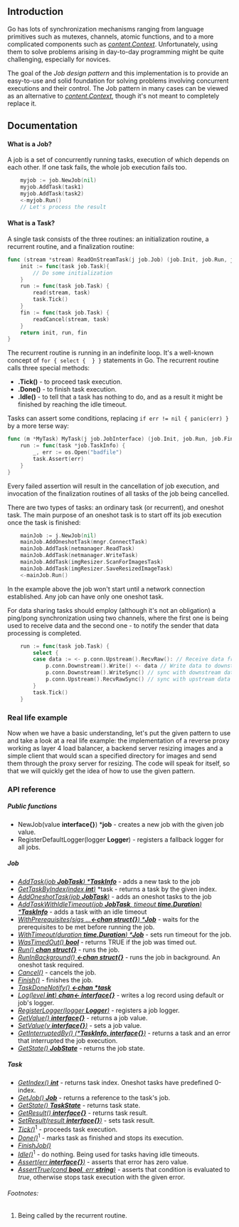 ## Introduction
Go has lots of synchronization mechanisms ranging from language primitives such as mutexes, channels, atomic functions,
and to a more complicated components such as [*content.Context*](https://golang.org/pkg/context/). Unfortunately,
using them to solve problems arising in day-to-day programming might be quite challenging, especially for novices.

The goal of the _Job design pattern_ and this implementation is to provide an easy-to-use and solid foundation
for solving problems involving concurrent executions and their control. The Job pattern in many cases can be viewed as
an alternative to [*content.Context*](https://golang.org/pkg/context/), though it's not meant to completely replace it.   

## Documentation

#### What is a Job?
A job is a set of concurrently running tasks, execution of which depends on each other. If one task fails, the whole job
execution fails too.
```go
    myjob := job.NewJob(nil)
    myjob.AddTask(task1)
    myjob.AddTask(task2)
    <-myjob.Run()
    // Let's process the result
```

#### What is a Task?
A single task consists of the three routines: an initialization routine, a recurrent routine, and a finalization routine:
```go
func (stream *stream) ReadOnStreamTask(j job.Job) (job.Init, job.Run, job.Finalize) {
    init := func(task job.Task){
        // Do some initialization
    }
    run := func(task job.Task) {
        read(stream, task)
        task.Tick()
    }
    fin := func(task job.Task) {
        readCancel(stream, task)
    }
    return init, run, fin
}
```
The recurrent routine is running in an indefinite loop. It's a well-known concept of `for { select {  } }` statements in
Go. The recurrent routine calls three special methods:
 * **.Tick()** - to proceed task execution.
 * **.Done()** - to finish task execution.
 * **.Idle()** - to tell that a task has nothing to do, and as a result it might be finished by reaching the idle timeout.

Tasks can assert some conditions, replacing `if err != nil { panic(err) }` by a more terse way:
```go
func (m *MyTask) MyTask(j job.JobInterface) (job.Init, job.Run, job.Finalize) {
    run := func(task *job.TaskInfo) {
        _, err := os.Open("badfile")
        task.Assert(err)
    }
}
```
Every failed assertion will result in the cancellation of job execution, and invocation of the finalization routines of all
tasks of the job being cancelled.

There are two types of tasks: an ordinary task (or recurrent), and oneshot task. The main purpose of an oneshot task is
to start off its job execution once the task is finished:
```go
    mainJob := j.NewJob(nil)
    mainJob.AddOneshotTask(mngr.ConnectTask)
    mainJob.AddTask(netmanager.ReadTask)
    mainJob.AddTask(netmanager.WriteTask)
    mainJob.AddTask(imgResizer.ScanForImagesTask)
    mainJob.AddTask(imgResizer.SaveResizedImageTask)
    <-mainJob.Run()
```
In the example above the job won't start until a network connection established. Any job can have only one oneshot task.

For data sharing tasks should employ (although it's not an obligation) a ping/pong synchronization using two channels,
where the first one is being used to receive data and the second one - to notify the sender that data processing is completed.
```go
    run := func(task job.Task) {
        select {
        case data := <- p.conn.Upstream().RecvRaw(): // Receive data from upstream server
            p.conn.Downstream().Write() <- data // Write data to downstream server
            p.conn.Downstream().WriteSync() // sync with downstream data receiver
            p.conn.Upstream().RecvRawSync() // sync with upstream data sender
        }
        task.Tick()
    }
```

### Real life example
Now when we have a basic understanding, let's put the given pattern to use and take a look at a real life example:
the implementation of a reverse proxy working as layer 4 load balancer, a backend server resizing images and a simple
client that would scan a specified directory for images and send them through the proxy server for resizing.
The code will speak for itself, so that we will quickly get the idea of how to use the given pattern.

### API reference
##### Public functions
  * NewJob(value **interface{}**) ***job** - creates a new job with the given job value.
  * RegisterDefaultLogger(logger **Logger**) - registers a fallback logger for all jobs.
##### Job
  * [_AddTask(job **JobTask**) ***TaskInfo**_](docs/job.md) - adds a new task to the job
  * [_GetTaskByIndex(index **int**)_](docs/job.md) *task - returns a task by the given index.
  * [_AddOneshotTask(job **JobTask**)_](docs/job.md) - adds an oneshot tasks to the job
  * [_AddTaskWithIdleTimeout(job **JobTask**, timeout **time.Duration**) ***TaskInfo**_](docs/job.md) - adds a task with an idle timeout
  * [_WithPrerequisites(sigs ...**<-chan struct{}**) ***Job**_](docs/job.md) - waits for the prerequisites to be met before running the job.
  * [_WithTimeout(duration **time.Duration**) ***Job**_](docs/job.md) - sets run timeout for the job. 
  * [_WasTimedOut() **bool**_](docs/job.md) - returns TRUE if the job was timed out.
  * [_Run() **chan struct{}**_](docs/job.md) - runs the job.
  * [_RunInBackground() **<-chan struct{}**_](docs/job.md) - runs the job in background. An oneshot task required. 
  * [_Cancel()_](docs/job.md) - cancels the job.
  * [_Finish()_](docs/job.md) - finishes the job.
  * [_TaskDoneNotify() **<-chan \*task**_](docs/job.md)
  * [_Log(level **int**) **chan<- interface{}**_](docs/job.md) - writes a log record using default or job's logger.
  * [_RegisterLogger(logger **Logger**)_](docs/job.md) - registers a job logger.
  * [_GetValue() **interface{}**_](docs/job.md) - returns a job value.
  * [_SetValue(v **interface{}**)_](docs/job.md) - sets a job value.
  * [_GetInterruptedBy() (***TaskInfo, interface{}**)_](docs/job.md) - returns a task and an error that interrupted the job execution.
  * [_GetState() **JobState**_](docs/job.md) - returns the job state.
##### Task
  * [_GetIndex() **int**_](docs/task.md) - returns task index. Oneshot tasks have predefined 0-index.
  * [_GetJob() **Job**_](docs/task.md) - returns a reference to the task's job.
  * [_GetState() **TaskState**_](docs/task.md) - returns task state.
  * [_GetResult() **interface{}**_](docs/task.md) - returns task result.
  * [_SetResult(result **interface{}**)_](docs/task.md) - sets task result.
  * [_Tick()_](docs/task.md)<sup>1</sup> - proceeds task execution. 
  * [_Done()_](docs/task.md)<sup>1</sup> - marks task as finished and stops its execution.
  * [_FinishJob()_](docs/task.md) 
  * [_Idle()_](docs/task.md)<sup>1</sup> - do nothing. Being used for tasks having idle timeouts.
  * [_Assert(err **interface{}**)_](docs/task.md) - asserts that error has zero value.
  * [_AssertTrue(cond **bool**, err **string**)_](docs/task.md) - asserts that condition is evaluated to _true_, otherwise stops
  task execution with the given error.
  
###### Footnotes:
 1. Being called by the recurrent routine.